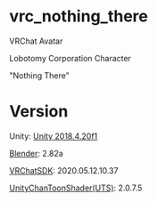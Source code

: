 # vrc_nothing_there

VRChat Avatar

Lobotomy Corporation Character 

"Nothing There"

# Version

Unity: [Unity 2018.4.20f1](https://unity3d.com/unity/whats-new/2018.4.20)

[Blender](https://www.blender.org/download/): 2.82a

[VRChatSDK](https://vrchat.com/home/download): 2020.05.12.10.37

[UnityChanToonShader(UTS)](https://unity-chan.com/download/releaseNote.php?id=UTS2_0): 2.0.7.5


